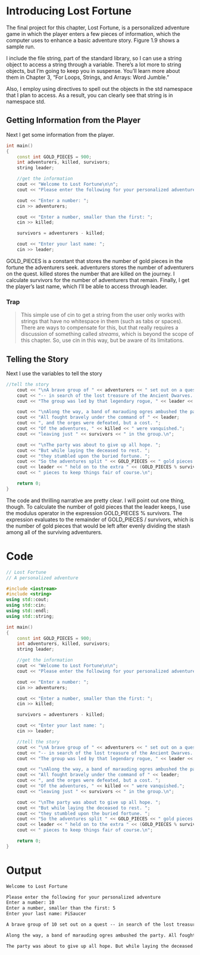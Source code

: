 # Introducing Lost Fortune

The final project for this chapter, Lost Fortune, is a personalized adventure game in which the player enters a few pieces of information, which the computer uses to enhance a basic adventure story. Figure 1.9 shows a sample run.

I include the file string, part of the standard library, so I can use a string object to access a string through a variable. There’s a lot more to string objects, but I’m going to keep you in suspense. You’ll learn more about them in Chapter 3, “For Loops, Strings, and Arrays: Word Jumble.”

Also, I employ using directives to spell out the objects in the std namespace that I plan to access. As a result, you can clearly see that string is in namespace std.

## Getting Information from the Player

Next I get some information from the player.

```cpp
int main()
{
	const int GOLD_PIECES = 900;
	int adventurers, killed, survivors;
	string leader;

	//get the information
	cout << "Welcome to Lost Fortune\n\n";
	cout << "Please enter the following for your personalized adventure\n";

	cout << "Enter a number: ";
	cin >> adventurers;

	cout << "Enter a number, smaller than the first: ";
	cin >> killed;

	survivors = adventurers - killed;

	cout << "Enter your last name: ";
	cin >> leader;
```

GOLD_PIECES is a constant that stores the number of gold pieces in the fortune the adventurers seek. adventurers stores the number of adventurers on the quest. killed stores the number that are killed on the journey. I calculate survivors for the number of adventurers that remain. Finally, I get the player’s last name, which I’ll be able to access through leader.

### Trap
> This simple use of cin to get a string from the user only works with strings that have no whitespace in them (such as tabs or spaces). There are ways to compensate for this, but that really requires a discussion of something called *streams*, which is beyond the scope of this chapter. So, use cin in this way, but be aware of its limitations.

## Telling the Story

Next I use the variables to tell the story

```cpp
//tell the story
	cout << "\nA brave group of " << adventurers << " set out on a quest ";
	cout << "-- in search of the lost treasure of the Ancient Dwarves. ";
	cout << "The group was led by that legendary rogue, " << leader << " .\n";

	cout << "\nAlong the way, a band of marauding ogres ambushed the party. ";
	cout << "All fought bravely under the command of " << leader;
	cout << ", and the orges were defeated, but a cost. ";
	cout << "Of the adventures, " << killed << " were vanquished.";
	cout << "leaving just " << survivors << " in the group.\n";

	cout << "\nThe party was about to give up all hope. "; 
	cout << "But while laying the deceased to rest. ";
	cout << "they stumbled upon the buried fortune. ";
	cout << "So the adventures split " << GOLD_PIECES << " gold pieces.";
	cout << leader << " held on to the extra " << (GOLD_PIECES % survivors);
	cout << " pieces to keep things fair of course.\n";

	return 0;
}
```

The code and thrilling narrative are pretty clear. I will point out one thing, though. To calculate the number of gold pieces that the leader keeps, I use the modulus operator in the expression GOLD_PIECES % survivors. The expression evaluates to the remainder of GOLD_PIECES / survivors, which is the number of gold pieces that would be left after evenly dividing the stash among all of the surviving adventurers.

# Code
```cpp
// Lost Fortune
// A personalized adventure

#include <iostream>
#include <string>
using std::cout;
using std::cin;
using std::endl;
using std::string;

int main()
{
	const int GOLD_PIECES = 900;
	int adventurers, killed, survivors;
	string leader;

	//get the information
	cout << "Welcome to Lost Fortune\n\n";
	cout << "Please enter the following for your personalized adventure\n";

	cout << "Enter a number: ";
	cin >> adventurers;

	cout << "Enter a number, smaller than the first: ";
	cin >> killed;

	survivors = adventurers - killed;

	cout << "Enter your last name: ";
	cin >> leader;

	//tell the story
	cout << "\nA brave group of " << adventurers << " set out on a quest ";
	cout << "-- in search of the lost treasure of the Ancient Dwarves. ";
	cout << "The group was led by that legendary rogue, " << leader << " .\n";

	cout << "\nAlong the way, a band of marauding ogres ambushed the party. ";
	cout << "All fought bravely under the command of " << leader;
	cout << ", and the orges were defeated, but a cost. ";
	cout << "Of the adventures, " << killed << " were vanquished.";
	cout << "leaving just " << survivors << " in the group.\n";

	cout << "\nThe party was about to give up all hope. "; 
	cout << "But while laying the deceased to rest. ";
	cout << "they stumbled upon the buried fortune. ";
	cout << "So the adventures split " << GOLD_PIECES << " gold pieces.";
	cout << leader << " held on to the extra " << (GOLD_PIECES % survivors);
	cout << " pieces to keep things fair of course.\n";

	return 0;
}
```

# Output
```txt
Welcome to Lost Fortune

Please enter the following for your personalized adventure
Enter a number: 10
Enter a number, smaller than the first: 5
Enter your last name: PiSaucer

A brave group of 10 set out on a quest -- in search of the lost treasure of the Ancient Dwarves. The group was led by that legendary rogue, PiSaucer .

Along the way, a band of marauding ogres ambushed the party. All fought bravely under the command of PiSaucer, and the orges were defeated, but a cost. Of the adventures, 5 were vanquished.leaving just 5 in the group.

The party was about to give up all hope. But while laying the deceased to rest. they stumbled upon the buried fortune. So the adventures split 900 gold pieces.PiSaucer held on to the extra 0 pieces to keep things fair of course.
```